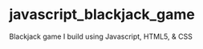 javascript_blackjack_game
=========================

Blackjack game I build using Javascript, HTML5, &amp; CSS
